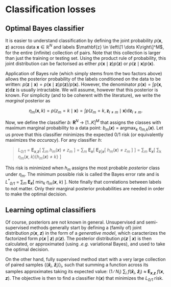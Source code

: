 # Classification losses

## Optimal Bayes classifier

It is easier to understand classification by defining the joint probability $p(\mathbf{x}, \mathbf{z})$ 
across data $\mathbf{x} \in \mathbb{R}^N$ and labels $\mathbf{z} \in \left\[1 \dots K\right\]^M$,
for the entire (infinite) collection of pairs.
Note that this collection is larger than just the training or testing set. Using the 
product rule of probability, this joint distribution can be factorised as either 
$p\left(\mathbf{x} \mid \mathbf{z}\right) p\left(\mathbf{z}\right)$ or $p\left(\mathbf{z} \mid \mathbf{x}\right) p\left(\mathbf{x}\right)$.

Application of Bayes rule (which simply stems from the two factors above) allows the 
posterior probability of the labels conditioned on the data to be written: 
$p\left(\mathbf{z} \mid \mathbf{x}\right) = p\left(\mathbf{x} \mid \mathbf{z}\right) p\left(\mathbf{z}\right) / p\left(\mathbf{x}\right)$. 
However, the denominator $p\left(\mathbf{x}\right) = \int p\left(\mathbf{x}, \mathbf{z}\right) \mathrm{d}\mathbf{z}$
is usually intractable. We will assume, however that this posterior is known.
For simplicity (and to be coherent with the literature), we write the _marginal_
posterior as 
```math
\eta_m\left(\mathbf{x}, k\right) = p\left(z_m = k \mid \mathbf{x}\right) 
= \int p\left(z_m = k, \mathbf{z}_{l \neq m} \mid \mathbf{x}\right) \mathrm{d}\mathbf{z}_{l \neq m}.
```

Now, we define the classifier _b:_ **R**<sup>_N_</sup> 	&rarr; [1.._K_]<sup>_M_</sup> that assigns the 
classes with maximum marginal probability to a data point: _b<sub>m</sub>_(_**x**_) = argmax<sub>_k_</sub> _&eta;<sub>m,k</sub>_(_**x**_).
Let us prove that this classifier minimizes the expected 0/1 risk (or equivalently maximizes the _accuracy_). For any classifier _h_:
> _L<sub>0/1</sub>_ = **E**<sub>_**x**,**z**_</sub>[ &sum;<sub>_m_</sub> _h<sub>m</sub>_(_**x**_) &ne; _z<sub>m</sub>_ ]
> = &sum;<sub>_m_</sub> **E**<sub>_**x**_</sub>[ **E**<sub>_**z**_|_**x**_</sub>[ _h<sub>m</sub>_(_**x**_) &ne; _z<sub>m</sub>_ ] ]
> = &sum;<sub>_m_</sub> **E**<sub>_**x**_</sub>[ &sum;<sub>k</sub> _&eta;<sub>m</sub>_(_**x**_, _k_){_h<sub>m</sub>_(_**x**_) &ne; _k_} ]

This risk is minimized when _h<sub>m</sub>_ assigns the most probable _posterior_ class under _&eta;<sub>m</sub>_. 
The minimum possible risk is called the Bayes error rate and is 
_L<sup>*</sup><sub>0/1</sub>_ = &sum;<sub>_m_</sub> **E**<sub>_**x**_</sub>[ min<sub>_k_</sub> _&eta;<sub>m</sub>_(_**x**_, _k_) ].
Note finally that correlations between labels to not matter. Only their marginal posterior probabilities are needed 
in order to make the optimal decision.

## Learning optimal classifiers

Of course, posteriors are not known in general. Unsupervised and semi-supervised methods generally start 
by defining a (family of) joint distribution _p_(_**x**_, _**z**_) in the form of a _generative model_, which 
caracterizes the factorized form _p_(_**x**_ | _**z**_) _p_(_**z**_). The posterior distribution _p_(_**z**_ | _**x**_)
is then calculated, or approximated (using _.e.g._ variational Bayes), and used to take the optimal decision.

On the other hand, fully supervised method start with a very large collection of paired samples {(_**x&#770;**_<sub>_i_</sub>, _**z&#770;**_<sub>_i_</sub>)}<sub>_i_</sub>, 
such that summing a function across its samples approximates taking its expected value: 
(1 &#8725; _N<sub>i</sub>_) &sum;<sub>_i_</sub> _f_(_**x&#770;**_<sub>_i_</sub>, _**z&#770;**_<sub>_i_</sub>) &approx; **E**<sub>_**x**_,_**z**_</sub> _f_(_**x**_, _**z**_).
The objective is then to find a classifier _h_(_**x**_) that minimizes the _L<sub>0/1</sub>_ risk.
